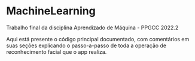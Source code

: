 # MachineLearning
Trabalho final da disciplina Aprendizado de Máquina - PPGCC 2022.2

Aqui está presente o código principal documentado, com comentários em suas seções explicando o passo-a-passo de toda a operação de reconhecimento facial que o app realiza.
